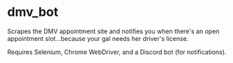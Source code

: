 # dmv_bot
Scrapes the DMV appointment site and notifies you when there's an open appointment slot...because your gal needs her driver's license.

Requires Selenium, Chrome WebDriver, and a Discord bot (for notifications).

